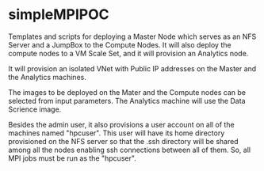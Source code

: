 # simpleMPIPOC
Templates and scripts for deploying a Master Node which serves as an NFS Server and a JumpBox to the Compute Nodes.  It will also deploy the compute nodes to a VM Scale Set, and it will provision an Analytics node.

It will provision an isolated VNet with Public IP addresses on the Master and the Analytics machines.

The images to be deployed on the Mater and the Compute nodes can be selected from input parameters.  The Analytics machine will use the Data Scrience image.

Besides the admin user, it also provisions a user account on all of the machines named "hpcuser".  This user will have its home directory provisioned on the NFS server so that the .ssh directory will be shared among all the nodes enabling ssh connections between all of them.
So, all MPI jobs must be run as the "hpcuser".





